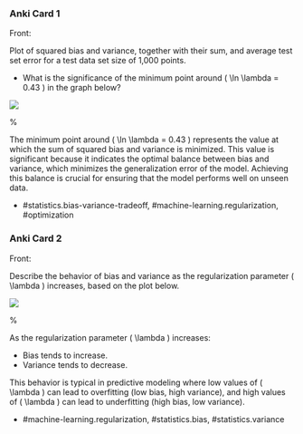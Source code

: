 ### Anki Card 1

Front:
  
Plot of squared bias and variance, together with their sum, and average test set error for a test data set size of 1,000 points.  

- What is the significance of the minimum point around \( \ln \lambda = 0.43 \) in the graph below?
  
![](https://cdn.mathpix.com/cropped/2024_05_26_a42f38fa62538bcdd4efg-1.jpg?height=544&width=901&top_left_y=214&top_left_x=756)
  
%
  
The minimum point around \( \ln \lambda = 0.43 \) represents the value at which the sum of squared bias and variance is minimized. This value is significant because it indicates the optimal balance between bias and variance, which minimizes the generalization error of the model. Achieving this balance is crucial for ensuring that the model performs well on unseen data.

- #statistics.bias-variance-tradeoff, #machine-learning.regularization, #optimization

### Anki Card 2

Front:
  
Describe the behavior of bias and variance as the regularization parameter \( \lambda \) increases, based on the plot below.

![](https://cdn.mathpix.com/cropped/2024_05_26_a42f38fa62538bcdd4efg-1.jpg?height=544&width=901&top_left_y=214&top_left_x=756)

%
  
As the regularization parameter \( \lambda \) increases:

- Bias tends to increase.
- Variance tends to decrease.

This behavior is typical in predictive modeling where low values of \( \lambda \) can lead to overfitting (low bias, high variance), and high values of \( \lambda \) can lead to underfitting (high bias, low variance).

- #machine-learning.regularization, #statistics.bias, #statistics.variance